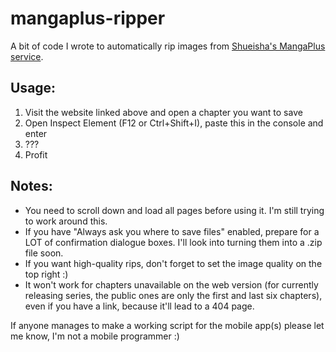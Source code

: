 # mangaplus-ripper 
A bit of code I wrote to automatically rip images from [Shueisha's MangaPlus service](https://mangaplus.shueisha.co.jp/).

## Usage:

1. Visit the website linked above and open a chapter you want to save
2. Open Inspect Element (F12 or Ctrl+Shift+I), paste this in the console and enter
3. ???
4. Profit

## Notes:

* You need to scroll down and load all pages before using it. I'm still trying to work around this.
* If you have "Always ask you where to save files" enabled, prepare for a LOT of confirmation dialogue boxes. I'll look into turning them into a .zip file soon.
* If you want high-quality rips, don't forget to set the image quality on the top right :)
* It won't work for chapters unavailable on the web version (for currently releasing series, the public ones are only the first and last six chapters), even if you have a link, because it'll lead to a 404 page.

If anyone manages to make a working script for the mobile app(s) please let me know, I'm not a mobile programmer :)
